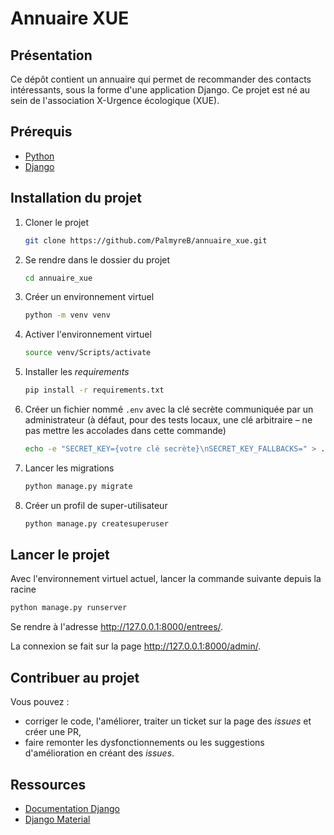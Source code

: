 # Annuaire XUE

## Présentation

Ce dépôt contient un annuaire qui permet de recommander des contacts intéressants, sous la forme d'une application Django. Ce projet est né au sein de l'association X-Urgence écologique (XUE).

## Prérequis

- [Python](https://www.python.org/downloads/)
- [Django](https://docs.djangoproject.com/en/4.1/topics/install/)

## Installation du projet

1. Cloner le projet

   ```sh
   git clone https://github.com/PalmyreB/annuaire_xue.git
   ```

2. Se rendre dans le dossier du projet

   ```sh
   cd annuaire_xue
   ```

3. Créer un environnement virtuel

   ```sh
   python -m venv venv
   ```

4. Activer l'environnement virtuel

   ```sh
   source venv/Scripts/activate
   ```

5. Installer les _requirements_

   ```sh
   pip install -r requirements.txt
   ```

6. Créer un fichier nommé `.env` avec la clé secrète communiquée par un administrateur (à défaut, pour des tests locaux, une clé arbitraire – ne pas mettre les accolades dans cette commande)

   ```sh
   echo -e "SECRET_KEY={votre clé secrète}\nSECRET_KEY_FALLBACKS=" > .env
   ```

7. Lancer les migrations

   ```sh
   python manage.py migrate
   ```

8. Créer un profil de super-utilisateur

   ```sh
   python manage.py createsuperuser
   ```

## Lancer le projet

Avec l'environnement virtuel actuel, lancer la commande suivante depuis la racine

```sh
python manage.py runserver
```

Se rendre à l'adresse <http://127.0.0.1:8000/entrees/>.

La connexion se fait sur la page <http://127.0.0.1:8000/admin/>.

## Contribuer au projet

Vous pouvez :

- corriger le code, l'améliorer, traiter un ticket sur la page des _issues_ et créer une PR,
- faire remonter les dysfonctionnements ou les suggestions d'amélioration en créant des _issues_.

## Ressources

- [Documentation Django](https://docs.djangoproject.com/en/4.1/)
- [Django Material](https://github.com/viewflow/django-material/)
